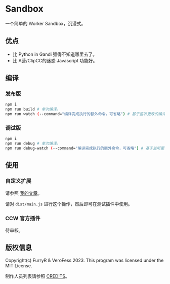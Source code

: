 # Sandbox

一个简单的 Worker Sandbox，沉浸式。

## 优点

- 比 Python in Gandi 强得不知道哪里去了。
- 比 A营/ClipCC的迷惑 Javascript 功能好。

## 编译

### 发布版

```bash
npm i
npm run build # 单次编译。
npm run watch (--command="编译完成执行的额外命令，可省略") # 基于监听更改的编译。
```

### 调试版

```bash
npm i
npm run debug # 单次编译。
npm run debug-watch (--command="编译完成执行的额外命令，可省略") # 基于监听更改的编译。
```

## 使用

### 自定义扩展

请参照 [我的文章](https://www.ccw.site/post/109edca6-8fd7-4e9c-8462-dcc06ec38988)。

请对 `dist/main.js` 进行这个操作，然后即可在测试插件中使用。

### CCW 官方插件

待审核。

## 版权信息

Copyright(c) FurryR & VeroFess 2023.
This program was licensed under the MIT License.

制作人员列表请参照 [CREDITS](./CREDITS.md)。

